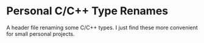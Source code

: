 # Personal C/C++ Type Renames
A header file renaming some C/C++ types. I just find these more convenient for small personal projects.